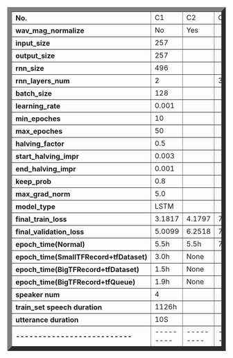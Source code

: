 
<table border="10">
<tr align="left"><th>No.</th><td width="50px">C1</td><td>C2</td><td>C3</td><td>C4</td><td>C5</td><td>C6</td>
</tr>
<tr align="left"><th>wav_mag_normalize</th><td>No</td><td>Yes</td><td></td><td>No</td><td>Yes</td><td>No</td>
</tr>
<tr align="left"><th>input_size</th><td>257</td><td></td><td></td><td></td><td></td><td></td>
</tr>
<tr align="left"><th>output_size</th><td>257</td><td></td><td></td><td></td><td></td><td>496</td>
</tr>
<tr align="left"><th>rnn_size</th><td>496</td><td></td><td></td><td></td><td>1024</td><td></td>
</tr>
<tr align="left"><th>rnn_layers_num</th><td>2</td><td></td><td>3</td><td>2</td><td></td><td>2</td>
</tr>
<tr align="left"><th>batch_size</th><td>128</td><td></td><td></td><td></td><td>64</td><td>256</td>
</tr>
<tr align="left"><th>learning_rate</th><td>0.001</td><td></td><td></td><td></td><td>0.002</td><td>0.001</td>
</tr>
<tr align="left"><th>min_epoches</th><td>10</td><td></td><td></td><td></td><td></td><td></td>
</tr>
<tr align="left"><th>max_epoches</th><td>50</td><td></td><td></td><td></td><td></td><td></td>
</tr>
<tr align="left"><th>halving_factor</th><td>0.5</td><td></td><td></td><td></td><td></td><td>0.7</td>
</tr>
<tr align="left"><th>start_halving_impr</th><td>0.003</td><td></td><td></td><td></td><td></td><td></td>
</tr>
<tr align="left"><th>end_halving_impr</th><td>0.001</td><td></td><td></td><td></td><td></td><td>0.0005</td>
</tr>
<tr align="left"><th>keep_prob</th><td>0.8</td><td></td><td></td><td></td><td></td><td></td>
</tr>
<tr align="left"><th>max_grad_norm</th><td>5.0</td><td></td><td></td><td></td><td></td><td></td>
</tr>
<tr align="left"><th>model_type</th><td>LSTM</td><td></td><td></td><td>BLSTM</td><td>LSTM</td><td>BLSTM</td>
</tr>

<tr align="left">
<th>final_train_loss</th><td>3.1817</td>
<td>4.1797</td><td>7.7716</td><td>=</td><td>7.5969</td><td>=</td>
</tr>

<tr align="left">
<th>final_validation_loss</th><td>5.0099</td>
<td>6.2518</td><td>7.9592</td><td>=</td><td>7.7481</td><td>=</td>
</tr>

<tr align="left"><th>epoch_time(Normal)</th>
<td>5.5h</td><td>5.5h</td><td>7.0h</td><td>None</td><td>9.0h</td><td>None</td>
</tr>
<tr align="left"><th>epoch_time(SmallTFRecord+tfDataset)</th>
<td>3.0h</td><td>None</td><td></td><td></td><td></td><td></td>
</tr>
<tr align="left"><th>epoch_time(BigTFRecord+tfDataset)</th>
<td>1.5h</td><td>None</td><td></td><td>=</td><td>None</td><td>=</td>
</tr>
<tr align="left"><th>epoch_time(BigTFRecord+tfQueue)</th>
<td>1.9h</td><td>None</td><td></td><td></td><td></td><td></td>
</tr>
<tr align="left"><th>speaker num</th><td>4</td><td></td><td></td><td></td><td></td><td>90</td>
</tr>
<tr align="left"><th>train_set speech duration</th><td>1126h</td><td></td><td></td><td></td><td></td><td>1166h</td>
</tr>
<tr align="left"><th>utterance duration</th><td>10S</td><td></td><td></td><td></td><td></td><td>3S</td>
</tr>
<tr align="left"><th>--------------------------</th>
<td>---------</td>
<td>---------</td>
<td>---------</td>
<td>---------</td>
<td>---------</td>
<td>---------</td>
</tr>
</table>
